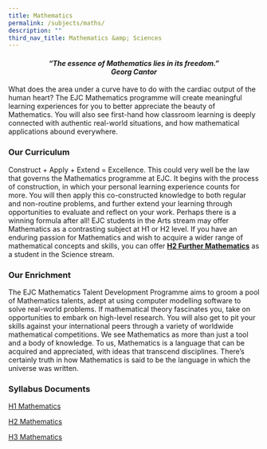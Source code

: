 ```yaml
---
title: Mathematics
permalink: /subjects/maths/
description: ""
third_nav_title: Mathematics &amp; Sciences
---
```

<center><h4><em>“The essence of Mathematics lies in its freedom.”<br><b>Georg Cantor</b></em></h4></center>

What does the area under a curve have to do with the cardiac output of the human heart? The EJC Mathematics programme will create meaningful learning experiences for you to better appreciate the beauty of Mathematics. You will also see first-hand how classroom learning is deeply connected with authentic real-world situations, and how mathematical applications abound everywhere.

### Our Curriculum

Construct + Apply + Extend = Excellence. This could very well be the law that governs the Mathematics programme at EJC. It begins with the process of construction, in which your personal learning experience counts for more. You will then apply this co-constructed knowledge to both regular and non-routine problems, and further extend your learning through opportunities to evaluate and reflect on your work. Perhaps there is a winning formula after all! EJC students in the Arts stream may offer Mathematics as a contrasting subject at H1 or H2 level.&nbsp;If you have an enduring passion for Mathematics and wish to acquire a wider range of mathematical concepts and skills, you can offer&nbsp;**[H2 Further Mathematics](https://eunoiajc.moe.edu.sg/curriculum/academic-subjects/further-mathematics/)**&nbsp;as a student in the Science stream.

### Our Enrichment

The EJC Mathematics Talent Development Programme aims to groom a pool of Mathematics talents, adept at using computer modelling software to solve real-world problems. If mathematical theory fascinates you, take on opportunities to embark on high-level research. You will also get to pit your skills against your international peers through a variety of worldwide mathematical competitions. We see Mathematics as more than just a tool and a body of knowledge. To us, Mathematics is a language that can be acquired and appreciated, with ideas that transcend disciplines. There’s certainly truth in how Mathematics is said to be the language in which the universe was written.

### Syllabus Documents

[H1 Mathematics](https://www.seab.gov.sg/docs/default-source/national-examinations/syllabus/alevel/2024syllabus/8865_y24_sy.pdf)


[H2 Mathematics](https://www.seab.gov.sg/docs/default-source/national-examinations/syllabus/alevel/2024syllabus/9758_y24_sy.pdf)


[H3 Mathematics](https://www.seab.gov.sg/docs/default-source/national-examinations/syllabus/alevel/2024syllabus/9820_y24_sy.pdf)